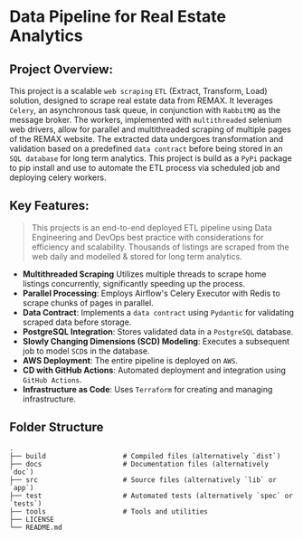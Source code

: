 # Data Pipeline for Real Estate Analytics


## Project Overview:

This project is a scalable `web scraping` `ETL` (Extract, Transform, Load) solution, designed to scrape real estate data from REMAX. It leverages `Celery`, an asynchronous task queue, in conjunction with `RabbitMQ` as the message broker. The workers, implemented with `multithreaded` selenium web drivers, allow for parallel and multithreaded scraping of multiple pages of the REMAX website. The extracted data undergoes transformation and validation based on a predefined `data contract` before being stored in an `SQL database` for long term analytics. This project is build as a  `PyPi` package to pip install and use to automate the ETL process via scheduled job and deploying celery workers.



##  Key Features:

> This projects is an end-to-end deployed ETL pipeline using Data Engineering and DevOps best practice with considerations for efficiency and scalability. Thousands of listings are scraped from the web daily and modelled & stored for long term analytics.

* **Multithreaded Scraping** Utilizes multiple threads to scrape home listings concurrently, significantly speeding up the process.
* **Parallel Processing**: Employs Airflow's Celery Executor with Redis to scrape chunks of pages in parallel.
* **Data Contract**: Implements a `data contract` using `Pydantic` for validating scraped data before storage.
* **PostgreSQL Integration**: Stores validated data in a `PostgreSQL` database.
* **Slowly Changing Dimensions (SCD) Modeling**: Executes a subsequent job to model `SCD`s in the database.
* **AWS Deployment**: The entire pipeline is deployed on `AWS`.
* **CD with GitHub Actions**: Automated deployment and integration using `GitHub Actions`.
* **Infrastructure as Code**: Uses `Terraform` for creating and managing infrastructure.


## Folder Structure

    .
    ├── build                   # Compiled files (alternatively `dist`)
    ├── docs                    # Documentation files (alternatively `doc`)
    ├── src                     # Source files (alternatively `lib` or `app`)
    ├── test                    # Automated tests (alternatively `spec` or `tests`)
    ├── tools                   # Tools and utilities
    ├── LICENSE
    └── README.md



